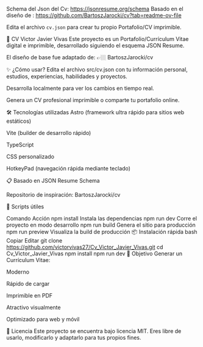 Schema del Json del Cv:
https://jsonresume.org/schema
Basado en el  diseño de :
https://github.com/BartoszJarocki/cv?tab=readme-ov-file

Edita el archivo `cv.json` para crear tu propio Portafolio/CV imprimible.


📄 CV Victor Javier Vivas
Este proyecto es un Portafolio/Currículum Vitae digital e imprimible, desarrollado siguiendo el esquema JSON Resume.

El diseño de base fue adaptado de:
👉🏼 BartoszJarocki/cv

✨ ¿Cómo usar?
Edita el archivo src/cv.json con tu información personal, estudios, experiencias, habilidades y proyectos.

Desarrolla localmente para ver los cambios en tiempo real.

Genera un CV profesional imprimible o comparte tu portafolio online.

🛠️ Tecnologías utilizadas
Astro (framework ultra rápido para sitios web estáticos)

Vite (builder de desarrollo rápido)

TypeScript

CSS personalizado

HotkeyPad (navegación rápida mediante teclado)

📋 Basado en
JSON Resume Schema

Repositorio de inspiración: BartoszJarocki/cv

🚀 Scripts útiles

Comando	Acción
npm install	Instala las dependencias
npm run dev	Corre el proyecto en modo desarrollo
npm run build	Genera el sitio para producción
npm run preview	Visualiza la build de producción
📦 Instalación rápida
bash
Copiar
Editar
git clone https://github.com/victorvivas27/Cv_Victor_Javier_Vivas.git
cd Cv_Victor_Javier_Vivas
npm install
npm run dev
🎯 Objetivo
Generar un Currículum Vitae:

Moderno

Rápido de cargar

Imprimible en PDF

Atractivo visualmente

Optimizado para web y móvil

📝 Licencia
Este proyecto se encuentra bajo licencia MIT.
Eres libre de usarlo, modificarlo y adaptarlo para tus propios fines.